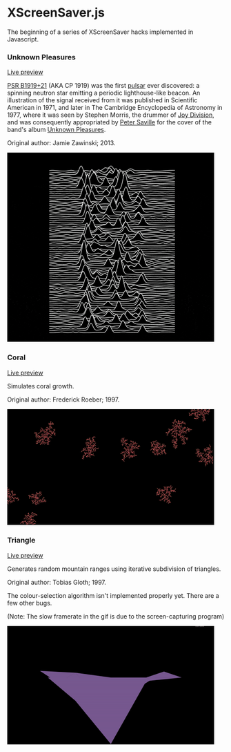 # XScreenSaver.js
The beginning of a series of XScreenSaver hacks implemented in Javascript.

### Unknown Pleasures

[Live preview](http://***REMOVED***.com/app/XScreenSaver.js/UnknownPleasures.html)

[PSR B1919+21](https://en.wikipedia.org/wiki/PSR_B1919%2B21) (AKA CP 1919) was the first [pulsar](https://en.wikipedia.org/wiki/Pulsar) ever discovered: a spinning neutron star emitting a periodic lighthouse-like beacon. An illustration of the signal received from it was published in Scientific American in 1971, and later in The Cambridge Encyclopedia of Astronomy in 1977, where it was seen by Stephen Morris, the drummer of [Joy Division](https://en.wikipedia.org/wiki/Joy_Division), and was consequently appropriated by [Peter Saville](https://en.wikipedia.org/wiki/Peter_Saville_%28graphic_designer%29) for the cover of the band's album [Unknown Pleasures](https://en.wikipedia.org/wiki/Unknown_Pleasures).

Original author: Jamie Zawinski; 2013.

![UnknownPleasures](UnknownPleasuresPreview.gif)




### Coral

[Live preview](http://***REMOVED***.com/app/XScreenSaver.js/Coral.html)

Simulates coral growth.

Original author: Frederick Roeber; 1997.

![Coral](CoralPreview.gif)




### Triangle

[Live preview](http://***REMOVED***.com/app/XScreenSaver.js/Triangle.html)

Generates random mountain ranges using iterative subdivision of triangles.

Original author: Tobias Gloth; 1997.

The colour-selection algorithm isn't implemented properly yet. There are a few other bugs.

(Note: The slow framerate in the gif is due to the screen-capturing program)

![UnknownPleasures](Triangle.gif)
